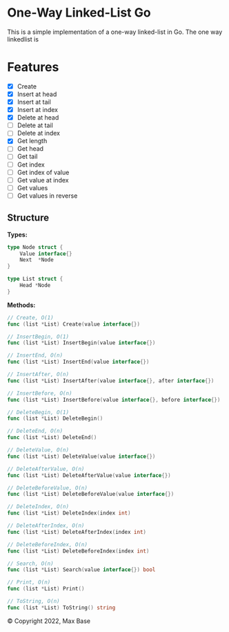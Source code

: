# One-Way Linked-List Go

This is a simple implementation of a one-way linked-list in Go. The one way linkedlist is 

# Features

- [x] Create
- [x] Insert at head
- [x] Insert at tail
- [x] Insert at index
- [x] Delete at head
- [ ] Delete at tail
- [ ] Delete at index
- [x] Get length
- [ ] Get head
- [ ] Get tail
- [ ] Get index
- [ ] Get index of value
- [ ] Get value at index
- [ ] Get values
- [ ] Get values in reverse

## Structure

**Types:**

```go
type Node struct {
	Value interface{}
	Next  *Node
}

type List struct {
	Head *Node
}
```

**Methods:**

```go
// Create, O(1)
func (list *List) Create(value interface{})

// InsertBegin, O(1)
func (list *List) InsertBegin(value interface{})

// InsertEnd, O(n)
func (list *List) InsertEnd(value interface{})

// InsertAfter, O(n)
func (list *List) InsertAfter(value interface{}, after interface{})

// InsertBefore, O(n)
func (list *List) InsertBefore(value interface{}, before interface{})

// DeleteBegin, O(1)
func (list *List) DeleteBegin()

// DeleteEnd, O(n)
func (list *List) DeleteEnd()

// DeleteValue, O(n)
func (list *List) DeleteValue(value interface{})

// DeleteAfterValue, O(n)
func (list *List) DeleteAfterValue(value interface{})

// DeleteBeforeValue, O(n)
func (list *List) DeleteBeforeValue(value interface{})

// DeleteIndex, O(n)
func (list *List) DeleteIndex(index int)

// DeleteAfterIndex, O(n)
func (list *List) DeleteAfterIndex(index int)

// DeleteBeforeIndex, O(n)
func (list *List) DeleteBeforeIndex(index int)

// Search, O(n)
func (list *List) Search(value interface{}) bool

// Print, O(n)
func (list *List) Print()

// ToString, O(n)
func (list *List) ToString() string
```

© Copyright 2022, Max Base
